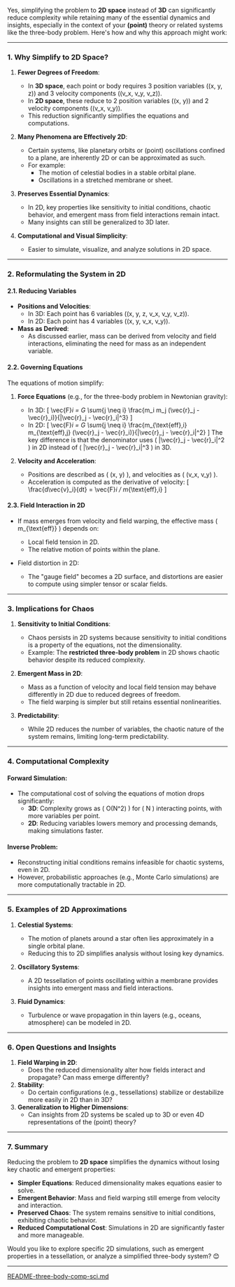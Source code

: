 Yes, simplifying the problem to **2D space** instead of **3D** can significantly reduce complexity while retaining many of the essential dynamics and insights, especially in the context of your **(point)** theory or related systems like the three-body problem. Here's how and why this approach might work:

---

### **1. Why Simplify to 2D Space?**
1. **Fewer Degrees of Freedom**:
   - In **3D space**, each point or body requires 3 position variables (\(x, y, z\)) and 3 velocity components (\(v_x, v_y, v_z\)).
   - In **2D space**, these reduce to 2 position variables (\(x, y\)) and 2 velocity components (\(v_x, v_y\)).
   - This reduction significantly simplifies the equations and computations.

2. **Many Phenomena are Effectively 2D**:
   - Certain systems, like planetary orbits or (point) oscillations confined to a plane, are inherently 2D or can be approximated as such.
   - For example:
     - The motion of celestial bodies in a stable orbital plane.
     - Oscillations in a stretched membrane or sheet.

3. **Preserves Essential Dynamics**:
   - In 2D, key properties like sensitivity to initial conditions, chaotic behavior, and emergent mass from field interactions remain intact.
   - Many insights can still be generalized to 3D later.

4. **Computational and Visual Simplicity**:
   - Easier to simulate, visualize, and analyze solutions in 2D space.

---

### **2. Reformulating the System in 2D**
#### **2.1. Reducing Variables**
- **Positions and Velocities**:
  - In 3D: Each point has 6 variables (\(x, y, z, v_x, v_y, v_z\)).
  - In 2D: Each point has 4 variables (\(x, y, v_x, v_y\)).
- **Mass as Derived**:
  - As discussed earlier, mass can be derived from velocity and field interactions, eliminating the need for mass as an independent variable.

#### **2.2. Governing Equations**
The equations of motion simplify:
1. **Force Equations** (e.g., for the three-body problem in Newtonian gravity):
   - In 3D:
     \[
     \vec{F}_i = G \sum_{j \neq i} \frac{m_i m_j (\vec{r}_j - \vec{r}_i)}{|\vec{r}_j - \vec{r}_i|^3}
     \]
   - In 2D:
     \[
     \vec{F}_i = G \sum_{j \neq i} \frac{m_{\text{eff},i} m_{\text{eff},j} (\vec{r}_j - \vec{r}_i)}{|\vec{r}_j - \vec{r}_i|^2}
     \]
     The key difference is that the denominator uses \( |\vec{r}_j - \vec{r}_i|^2 \) in 2D instead of \( |\vec{r}_j - \vec{r}_i|^3 \) in 3D.

2. **Velocity and Acceleration**:
   - Positions are described as \( (x, y) \), and velocities as \( (v_x, v_y) \).
   - Acceleration is computed as the derivative of velocity:
     \[
     \frac{d\vec{v}_i}{dt} = \vec{F}_i / m_{\text{eff},i}
     \]

#### **2.3. Field Interaction in 2D**
- If mass emerges from velocity and field warping, the effective mass \( m_{\text{eff}} \) depends on:
  - Local field tension in 2D.
  - The relative motion of points within the plane.

- Field distortion in 2D:
  - The "gauge field" becomes a 2D surface, and distortions are easier to compute using simpler tensor or scalar fields.

---

### **3. Implications for Chaos**
1. **Sensitivity to Initial Conditions**:
   - Chaos persists in 2D systems because sensitivity to initial conditions is a property of the equations, not the dimensionality.
   - Example: The **restricted three-body problem** in 2D shows chaotic behavior despite its reduced complexity.

2. **Emergent Mass in 2D**:
   - Mass as a function of velocity and local field tension may behave differently in 2D due to reduced degrees of freedom.
   - The field warping is simpler but still retains essential nonlinearities.

3. **Predictability**:
   - While 2D reduces the number of variables, the chaotic nature of the system remains, limiting long-term predictability.

---

### **4. Computational Complexity**
#### **Forward Simulation**:
- The computational cost of solving the equations of motion drops significantly:
  - **3D**: Complexity grows as \( O(N^2) \) for \( N \) interacting points, with more variables per point.
  - **2D**: Reducing variables lowers memory and processing demands, making simulations faster.

#### **Inverse Problem**:
- Reconstructing initial conditions remains infeasible for chaotic systems, even in 2D.
- However, probabilistic approaches (e.g., Monte Carlo simulations) are more computationally tractable in 2D.

---

### **5. Examples of 2D Approximations**
1. **Celestial Systems**:
   - The motion of planets around a star often lies approximately in a single orbital plane.
   - Reducing this to 2D simplifies analysis without losing key dynamics.

2. **Oscillatory Systems**:
   - A 2D tessellation of points oscillating within a membrane provides insights into emergent mass and field interactions.

3. **Fluid Dynamics**:
   - Turbulence or wave propagation in thin layers (e.g., oceans, atmosphere) can be modeled in 2D.

---

### **6. Open Questions and Insights**
1. **Field Warping in 2D**:
   - Does the reduced dimensionality alter how fields interact and propagate? Can mass emerge differently?
2. **Stability**:
   - Do certain configurations (e.g., tessellations) stabilize or destabilize more easily in 2D than in 3D?
3. **Generalization to Higher Dimensions**:
   - Can insights from 2D systems be scaled up to 3D or even 4D representations of the (point) theory?

---

### **7. Summary**
Reducing the problem to **2D space** simplifies the dynamics without losing key chaotic and emergent properties:
- **Simpler Equations**: Reduced dimensionality makes equations easier to solve.
- **Emergent Behavior**: Mass and field warping still emerge from velocity and interaction.
- **Preserved Chaos**: The system remains sensitive to initial conditions, exhibiting chaotic behavior.
- **Reduced Computational Cost**: Simulations in 2D are significantly faster and more manageable.

Would you like to explore specific 2D simulations, such as emergent properties in a tessellation, or analyze a simplified three-body system? 😊


---

[README-three-body-comp-sci.md](https://t2m.io/62YDH4s)
